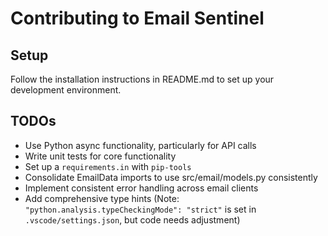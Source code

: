 # Contributing to Email Sentinel

## Setup

Follow the installation instructions in README.md to set up your development environment.

## TODOs

- Use Python async functionality, particularly for API calls
- Write unit tests for core functionality
- Set up a `requirements.in` with `pip-tools`
- Consolidate EmailData imports to use src/email/models.py consistently
- Implement consistent error handling across email clients
- Add comprehensive type hints (Note: `"python.analysis.typeCheckingMode": "strict"` is set in `.vscode/settings.json`, but code needs adjustment)